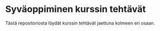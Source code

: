 # Syväoppiminen kurssin tehtävät



Tästä repositoriosta löydät kurssin tehtävät jaettuna kolmeen eri osaan. 
